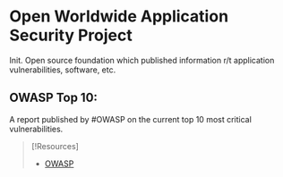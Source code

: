 
# Open Worldwide Application Security Project
Init.
Open source foundation which published information r/t application vulnerabilities, software, etc.
## OWASP Top 10:
A report published by #OWASP on the current top 10 most critical vulnerabilities.

> [!Resources]
> - [OWASP](https://owasp.org/)